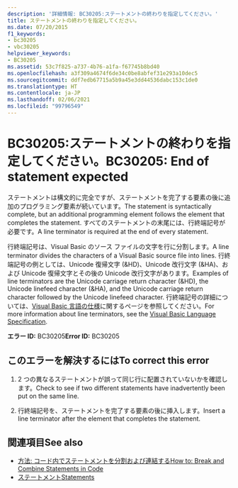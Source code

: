 ```yaml
---
description: '詳細情報: BC30205:ステートメントの終わりを指定してください。'
title: ステートメントの終わりを指定してください。
ms.date: 07/20/2015
f1_keywords:
- bc30205
- vbc30205
helpviewer_keywords:
- BC30205
ms.assetid: 53c7f825-a737-4b76-a1fa-f67745b8bd40
ms.openlocfilehash: a3f309a4674f6de34c0be8abfef31e293a10dec5
ms.sourcegitcommit: ddf7edb67715a5b9a45e3dd44536dabc153c1de0
ms.translationtype: HT
ms.contentlocale: ja-JP
ms.lasthandoff: 02/06/2021
ms.locfileid: "99796549"
---
```

# <a name="bc30205-end-of-statement-expected"></a><span data-ttu-id="966ce-103">BC30205:ステートメントの終わりを指定してください。</span><span class="sxs-lookup"><span data-stu-id="966ce-103">BC30205: End of statement expected</span></span>

<span data-ttu-id="966ce-104">ステートメントは構文的に完全ですが、ステートメントを完了する要素の後に追加のプログラミング要素が続いています。</span><span class="sxs-lookup"><span data-stu-id="966ce-104">The statement is syntactically complete, but an additional programming element follows the element that completes the statement.</span></span> <span data-ttu-id="966ce-105">すべてのステートメントの末尾には、行終端記号が必要です。</span><span class="sxs-lookup"><span data-stu-id="966ce-105">A line terminator is required at the end of every statement.</span></span>

 <span data-ttu-id="966ce-106">行終端記号は、Visual Basic のソース ファイルの文字を行に分割します。</span><span class="sxs-lookup"><span data-stu-id="966ce-106">A line terminator divides the characters of a Visual Basic source file into lines.</span></span> <span data-ttu-id="966ce-107">行終端記号の例としては、Unicode 復帰文字 (&HD)、Unicode 改行文字 (&HA)、および Unicode 復帰文字とその後の Unicode 改行文字があります。</span><span class="sxs-lookup"><span data-stu-id="966ce-107">Examples of line terminators are the Unicode carriage return character (&HD), the Unicode linefeed character (&HA), and the Unicode carriage return character followed by the Unicode linefeed character.</span></span> <span data-ttu-id="966ce-108">行終端記号の詳細については、[Visual Basic 言語の仕様](~/_vblang/spec/lexical-grammar.md#line-terminators)に関するページを参照してください。</span><span class="sxs-lookup"><span data-stu-id="966ce-108">For more information about line terminators, see the [Visual Basic Language Specification](~/_vblang/spec/lexical-grammar.md#line-terminators).</span></span>

 <span data-ttu-id="966ce-109">**エラー ID:** BC30205</span><span class="sxs-lookup"><span data-stu-id="966ce-109">**Error ID:** BC30205</span></span>

## <a name="to-correct-this-error"></a><span data-ttu-id="966ce-110">このエラーを解決するには</span><span class="sxs-lookup"><span data-stu-id="966ce-110">To correct this error</span></span>

1. <span data-ttu-id="966ce-111">2 つの異なるステートメントが誤って同じ行に配置されていないかを確認します。</span><span class="sxs-lookup"><span data-stu-id="966ce-111">Check to see if two different statements have inadvertently been put on the same line.</span></span>

2. <span data-ttu-id="966ce-112">行終端記号を、ステートメントを完了する要素の後に挿入します。</span><span class="sxs-lookup"><span data-stu-id="966ce-112">Insert a line terminator after the element that completes the statement.</span></span>

## <a name="see-also"></a><span data-ttu-id="966ce-113">関連項目</span><span class="sxs-lookup"><span data-stu-id="966ce-113">See also</span></span>

- [<span data-ttu-id="966ce-114">方法: コード内でステートメントを分割および連結する</span><span class="sxs-lookup"><span data-stu-id="966ce-114">How to: Break and Combine Statements in Code</span></span>](../../programming-guide/program-structure/how-to-break-and-combine-statements-in-code.md)
- [<span data-ttu-id="966ce-115">ステートメント</span><span class="sxs-lookup"><span data-stu-id="966ce-115">Statements</span></span>](../../programming-guide/language-features/statements.md)
